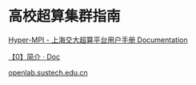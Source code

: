 # 高校超算集群指南

[Hyper-MPI - 上海交大超算平台用户手册 Documentation](https://docs.hpc.sjtu.edu.cn/app/compilers_and_languages/hyper-mpi.html)

[【0】简介 · Doc](https://hpc.pku.edu.cn/_book/)

[openlab.sustech.edu.cn](https://openlab.sustech.edu.cn/UploadFiles/EquipmentAttachments/%E2%80%9D%E5%A4%AA%E4%B9%99%E2%80%9C%E7%94%A8%E6%88%B7%E6%89%8B%E5%86%8C.pdf)